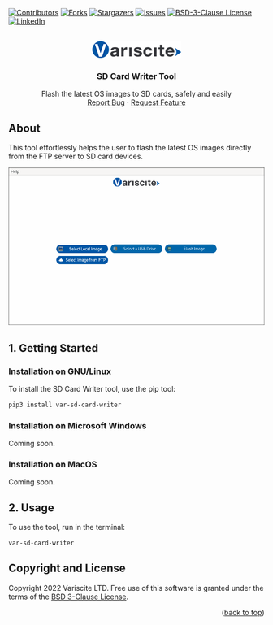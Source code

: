 <a name="readme-top"></a>

[![Contributors][contributors-shield]][contributors-url]
[![Forks][forks-shield]][forks-url]
[![Stargazers][stars-shield]][stars-url]
[![Issues][issues-shield]][issues-url]
[![BSD-3-Clause License][license-shield]][license-url]
[![LinkedIn][linkedin-shield]][linkedin-url]

<br />
<div align="center">
  <a href="https://github.com/varigit/var-sd-card-writer">
    <img src="docs/images/logo.png" alt="Logo">
  </a>

<h3 align="center">SD Card Writer Tool</h3>

  <p align="center">
    Flash the latest OS images to SD cards, safely and easily
    <br />
    <a href="https://github.com/varigit/var-sd-card-writer/issues">Report Bug</a>
    ·
    <a href="https://github.com/varigit/var-sd-card-writer/issues">Request Feature</a>
  </p>
</div>

## About

This tool effortlessly helps the user to flash the latest OS images directly from the FTP server to SD card devices.

[![Product Name Screen Shot][product-screenshot]](https://pypi.org/project/var-sd-card-writer/)

## 1. <a name='Getting Started'></a>Getting Started

### Installation on GNU/Linux

To install the SD Card Writer tool, use the pip tool:
   ```sh
   pip3 install var-sd-card-writer
   ```

### Installation on Microsoft Windows

Coming soon.

### Installation on MacOS

Coming soon.

## 2. <a name='Usage'></a>Usage

To use the tool, run in the terminal:
   ```sh
   var-sd-card-writer
   ```

## <a name='Copyright and License'></a>Copyright and License

Copyright 2022 Variscite LTD. Free use of this software is granted under
the terms of the [BSD 3-Clause License](https://github.com/varigit/var-sd-card-writer/blob/master/LICENSE).

<p align="right">(<a href="#readme-top">back to top</a>)</p>

[contributors-shield]: https://img.shields.io/github/contributors/varigit/var-sd-card-writer.svg?style=for-the-badge
[contributors-url]: https://github.com/varigit/var-sd-card-writer/graphs/contributors
[forks-shield]: https://img.shields.io/github/forks/varigit/var-sd-card-writer.svg?style=for-the-badge
[forks-url]: https://github.com/varigit/var-sd-card-writer/network/members
[stars-shield]: https://img.shields.io/github/stars/varigit/var-sd-card-writer.svg?style=for-the-badge
[stars-url]: https://github.com/varigit/var-sd-card-writer/stargazers
[issues-shield]: https://img.shields.io/github/issues/varigit/var-sd-card-writer.svg?style=for-the-badge
[issues-url]: https://github.com/varigit/var-sd-card-writer/issues
[license-shield]: https://img.shields.io/github/license/varigit/var-sd-card-writer.svg?style=for-the-badge
[license-url]: https://github.com/varigit/var-sd-card-writer/blob/master/LICENSE.txt
[linkedin-shield]: https://img.shields.io/badge/-LinkedIn-black.svg?style=for-the-badge&logo=linkedin&colorB=555
[linkedin-url]: https://linkedin.com/company/variscite-ltd-
[product-screenshot]: docs/images/main_window.png
